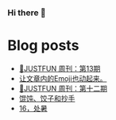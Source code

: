 ### Hi there 👋

<!--
**rebron1900/rebron1900** is a ✨ _special_ ✨ repository because its `README.md` (this file) appears on your GitHub profile.

Here are some ideas to get you started:

- 🔭 I’m currently working on ...
- 🌱 I’m currently learning ...
- 👯 I’m looking to collaborate on ...
- 🤔 I’m looking for help with ...
- 💬 Ask me about ...
- 📫 How to reach me: ...
- 😄 Pronouns: ...
- ⚡ Fun fact: ...
-->



# Blog posts
<!-- BLOG-POST-LIST:START -->
- [🤣JUSTFUN 周刊：第13期](https://1900.live/justfun-zhou-kan-di-13qi/)
- [让文章内的Emoji也动起来。](https://1900.live/rang-wen-zhang-nei-de-emojiye-dong-qi-lai-2/)
- [🤣JUSTFUN 周刊：第十二期](https://1900.live/justfun-zhou-kan-di-shi-er-qi/)
- [馄饨、饺子和抄手](https://1900.live/hun-tun-jiao-zi-he-chao-shou/)
- [16，处暑](https://1900.live/16-chu-shu/)
<!-- BLOG-POST-LIST:END -->
